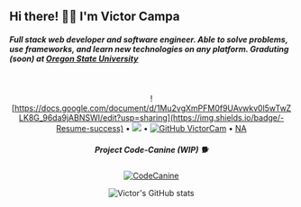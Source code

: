 <h2>Hi there! 👋🦊 I'm Victor Campa</h2>

<h5>Full stack web developer and software engineer. Able to solve problems, use frameworks, and learn new technologies on any platform. Graduting (soon) at <a href="https://oregonstate.edu">Oregon State University</a></h5>

<div align="center">
<!--   <a href="nothing.com"><img src="NA"></a> -->
<br>


![https://docs.google.com/document/d/1Mu2vgXmPFM0f9UAvwkv0l5wTwZLK8G_96da9jABNSWI/edit?usp=sharing](https://img.shields.io/badge/-Resume-success) • ![](https://visitor-badge.glitch.me/badge?page_id=VictorCam.VictorCam) • [![GitHub VictorCam](https://img.shields.io/github/followers/VictorCam?label=follow&style=social)](https://github.com/VictorCam) • <a href="nothing.com">NA</a>


<h5>Project Code-Canine (WIP) 🐕</h5>

[![CodeCanine](https://github-readme-stats.vercel.app/api/pin/?username=VictorCam&repo=project-cc)](https://github.com/VictorCam/project-cc)

![Victor's GitHub stats](https://github-readme-stats.vercel.app/api?username=VictorCam&show_icons=true&theme=tokyonight)








<!--
**VictorCam/VictorCam** is a ✨ _special_ ✨ repository because its `README.md` (this file) appears on your GitHub profile.

Here are some ideas to get you started:

- 🔭 I’m currently working on ...
- 
- 🌱 I’m currently learning ...
- 
- 👯 I’m looking to collaborate on ...
- 
- 🤔 I’m looking for help with ...
- 
- 💬 Ask me about ...
- 
- 📫 How to reach me: ...
- 
- ⚡ Fun fact: ...
- 
-->
